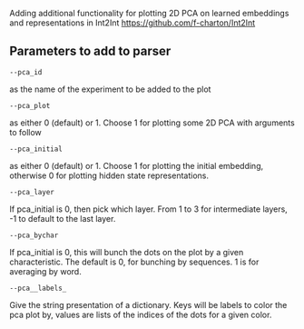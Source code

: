 Adding additional functionality for plotting 2D PCA on learned embeddings and representations in Int2Int https://github.com/f-charton/Int2Int

## Parameters to add to parser

```
--pca_id 
```
as the name of the experiment to be added to the plot

```
--pca_plot
```
as either 0 (default) or 1. Choose 1 for plotting some 2D PCA with arguments to follow

```
--pca_initial
```
as either 0 (default) or 1. Choose 1 for plotting the initial embedding, otherwise 0 for plotting hidden state representations.

```
--pca_layer
```
If pca_initial is 0, then pick which layer. From 1 to 3 for intermediate layers, -1 to default to the last layer.

```
--pca_bychar
```
If pca_initial is 0, this will bunch the dots on the plot by a given characteristic. The default is 0, for bunching by sequences. 1 is for averaging by word. 

```
--pca__labels_
```
Give the string presentation of a dictionary. Keys will be labels to color the pca plot by, values are lists of the indices of the dots for a given color.

